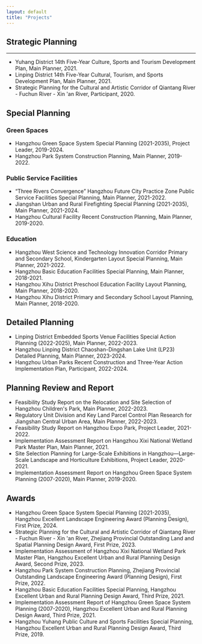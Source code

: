 ```yaml
---
layout: default
title: "Projects"
---
```



## Strategic Planning
--- 
- Yuhang District 14th Five-Year Culture, Sports and Tourism Development Plan, Main Planner, 2021.
- Linping District 14th Five-Year Cultural, Tourism, and Sports Development Plan, Main Planner, 2021.
- Strategic Planning for the Cultural and Artistic Corridor of Qiantang River - Fuchun River - Xin 'an River, Participant, 2020.

## Special Planning 
### Green Spaces
- Hangzhou Green Space System Special Planning (2021-2035), Project Leader, 2019-2024.
- Hangzhou Park System Construction Planning, Main Planner, 2019-2022.
  
### Public Service Facilities
- “Three Rivers Convergence” Hangzhou Future City Practice Zone Public Service Facilities Special Planning, Main Planner, 2021-2022.
- Jiangshan Urban and Rural Firefighting Special Planning (2021-2035), Main Planner, 2021-2024.
- Hangzhou Cultural Facility Recent Construction Planning, Main Planner, 2019-2020.

### Education 
- Hangzhou West Science and Technology Innovation Corridor Primary and Secondary School, Kindergarten Layout Special Planning, Main Planner, 2021-2022.
- Hangzhou Basic Education Facilities Special Planning, Main Planner, 2018-2021.
- Hangzhou Xihu District Preschool Education Facility Layout Planning, Main Planner, 2018-2020.
- Hangzhou Xihu District Primary and Secondary School Layout Planning, Main Planner, 2018-2020.

  
## Detailed Planning
- Linping District Embedded Sports Venue Facilities Special Action Planning (2022-2025), Main Planner, 2022-2023.
- Hangzhou Linping District Chaoshan-Dingshan Lake Unit (LP23) Detailed Planning, Main Planner, 2023-2024.
- Hangzhou Urban Parks Recent Construction and Three-Year Action Implementation Plan, Participant, 2022-2024.

## Planning Review and Report
- Feasibility Study Report on the Relocation and Site Selection of Hangzhou Children's Park, Main Planner, 2022-2023.
- Regulatory Unit Division and Key Land Parcel Control Plan Research for Jiangshan Central Urban Area, Main Planner, 2022-2023.
- Feasibility Study Report on Hangzhou Expo Park, Project Leader, 2021-2022.
- Implementation Assessment Report on Hangzhou Xixi National Wetland Park Master Plan, Main Planner, 2021.
- Site Selection Planning for Large-Scale Exhibitions in Hangzhou—Large-Scale Landscape and Horticulture Exhibitions, Project Leader, 2020-2021.
- Implementation Assessment Report on Hangzhou Green Space System Planning (2007-2020), Main Planner, 2019-2020.

## Awards
- Hangzhou Green Space System Special Planning (2021-2035), Hangzhou Excellent Landscape Engineering Award (Planning Design), First Prize, 2024.
- Strategic Planning for the Cultural and Artistic Corridor of Qiantang River - Fuchun River - Xin 'an River, Zhejiang Provincial Outstanding Land and Spatial Planning Design Award, First Prize, 2023.
- Implementation Assessment of Hangzhou Xixi National Wetland Park Master Plan, Hangzhou Excellent Urban and Rural Planning Design Award, Second Prize, 2023.
- Hangzhou Park System Construction Planning, Zhejiang Provincial Outstanding Landscape Engineering Award (Planning Design),	First Prize, 2022.
- Hangzhou Basic Education Facilities Special Planning, Hangzhou Excellent Urban and Rural Planning Design Award, Third Prize, 2021.
- Implementation Assessment Report	of Hangzhou Green Space System Planning (2007-2020), Hangzhou Excellent Urban and Rural Planning Design Award,	Third Prize, 2021.
- Hangzhou Yuhang Public Culture and Sports Facilities Special Planning, Hangzhou Excellent Urban and Rural Planning Design Award, Third Prize, 2019.

